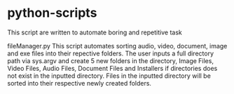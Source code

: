 # python-scripts
This script are written to automate boring and repetitive task

fileManager.py
This script automates sorting audio, video, document, image and exe files into their repective folders. The user inputs a full directory path via sys.argv and create 5 new folders in the directory, Image Files, Video Files, Audio Files, Document Files and Installers if directories does not exist in the inputted directory. Files in the inputted directory will be sorted into their respective newly created folders. 
